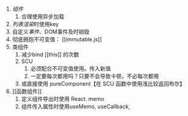 1. *组件* 
	1. 合理使用异步加载
2. *列表渲染*时使用key
3. 自定义*事件*、DOM事件及时销毁
4. 彻底拥抱不可变值： [[immutable.js]] 
5. 类组件
	1. 减少bind [[this]] 的次数
	2. SCU
		1. 必须配合不可变值使用。传入新值
		2. 一定要每次都用吗？只要不会导致卡顿，不必每次都用
	3. 或直接使用 pureComponent【在 SCU 函数中使用浅比较返回布尔】
6. [[函数组件]] 
	1. 定义组件导出时使用 React. memo
	2. 组件传入属性时使用useMemo, useCallback, 